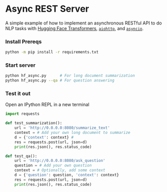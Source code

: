 # Async REST Server

A simple example of how to implement an asynchronous RESTful API to do NLP tasks with [Hugging Face Transformers](https://github.com/huggingface/transformers), [`aiohttp`](https://docs.aiohttp.org/en/stable/), and [`asyncio`](https://docs.python.org/3/library/asyncio.html).

### Install Prereqs
```bash
python -m pip install -r requirements.txt
```

### Start server
```bash
python hf_async.py      # For long document summarization
python hf_async.py --qa # For question answering
```

### Test it out
Open an IPython REPL in a new terminal
```python
import requests

def test_summarization():
    url = 'http://0.0.0.0:8080/summarize_text'
    context = # Add your own long document to summarize
    d = {'context': context} # 
    res = requests.post(url, json=d)
    print(res.json(), res.status_code)

def test_qa():
    url = 'http://0.0.0.0:8080/ask_question'
    question = # Add your own question
    context = # Optionally, add some context
    d = {'question': question, 'context': context}
    res = requests.post(url, json=d)
    print(res.json(), res.status_code)
```